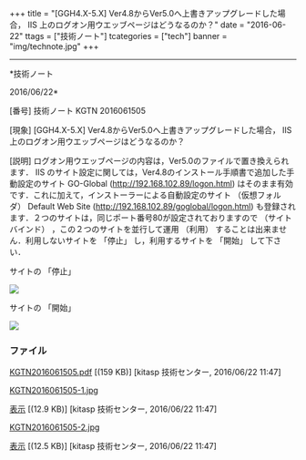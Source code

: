 ﻿+++
title = "[GGH4.X-5.X] Ver4.8からVer5.0へ上書きアップグレードした場合， IIS 上のログオン用ウエッブページはどうなるのか？"
date = "2016-06-22"
ttags = ["技術ノート"]
tcategories = ["tech"]
banner = "img/technote.jpg"
+++

-----------------------------------------------------------------------------------------------------------------------------

*技術ノート

2016/06/22*


[番号]
技術ノート KGTN 2016061505

[現象]
[GGH4.X-5.X] Ver4.8からVer5.0へ上書きアップグレードした場合， IIS
上のログオン用ウエッブページはどうなるのか？

[説明]
ログオン用ウエッブページの内容は，Ver5.0のファイルで置き換えられます．
IIS
のサイト設定に関しては，Ver4.8のインストール手順書で追加した手動設定のサイト
GO-Global (<http://192.168.102.89/logon.html>)
はそのまま有効です．これに加えて，インストーラーによる自動設定のサイト
（仮想フォルダ） Default Web Site
(<http://192.168.102.89/goglobal/logon.html>)
も登録されます．２つのサイトは，同じポート番号80が設定されておりますので
（サイトバインド） ，この２つのサイトを並行して運用 （利用）
することは出来ません．利用しないサイトを 「停止」 し，利用するサイトを
「開始」 して下さい．

サイトの 「停止」

![](http://techreport.kitasp.net/attachments/download/2701/KGTN2016061505-1.jpg)

サイトの 「開始」

![](http://techreport.kitasp.net/attachments/download/2702/KGTN2016061505-2.jpg)


### ファイル

 
 


[KGTN2016061505.pdf](http://techreport.kitasp.net/attachments/download/2700/KGTN2016061505.pdf)
 [(159 KB)] [kitasp 技術センター, 2016/06/22
11:47]

[KGTN2016061505-1.jpg](http://techreport.kitasp.net/attachments/download/2701/KGTN2016061505-1.jpg)

[表示](http://techreport.kitasp.net/attachments/2701/KGTN2016061505-1.jpg "表示")
 [(12.9 KB)] [kitasp 技術センター, 2016/06/22
11:47]

[KGTN2016061505-2.jpg](http://techreport.kitasp.net/attachments/download/2702/KGTN2016061505-2.jpg)

[表示](http://techreport.kitasp.net/attachments/2702/KGTN2016061505-2.jpg "表示")
 [(12.5 KB)] [kitasp 技術センター, 2016/06/22
11:47]


 


 

